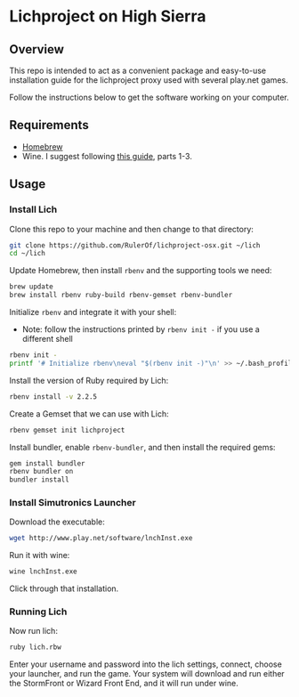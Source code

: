 # Lichproject on High Sierra

## Overview

This repo is intended to act as a convenient package and easy-to-use installation guide for the lichproject proxy used with several play.net games.

Follow the instructions below to get the software working on your computer.

## Requirements

- [Homebrew](https://brew.sh/)
- Wine. I suggest following [this guide](https://www.davidbaumgold.com/tutorials/wine-mac/#part-2:-install-xquartz-using-homebrew), parts 1-3.

## Usage

### Install Lich

Clone this repo to your machine and then change to that directory:

```bash
git clone https://github.com/RulerOf/lichproject-osx.git ~/lich
cd ~/lich
```

Update Homebrew, then install `rbenv` and the supporting tools we need:

```bash
brew update
brew install rbenv ruby-build rbenv-gemset rbenv-bundler
```

Initialize `rbenv` and integrate it with your shell:
 - Note: follow the instructions printed by `rbenv init -` if you use a different shell

```bash
rbenv init -
printf '# Initialize rbenv\neval "$(rbenv init -)"\n' >> ~/.bash_profile
```

Install the version of Ruby required by Lich:

```bash
rbenv install -v 2.2.5
```

Create a Gemset that we can use with Lich:

```bash
rbenv gemset init lichproject
```

Install bundler, enable `rbenv-bundler`, and then install the required gems:

```bash
gem install bundler
rbenv bundler on
bundler install
```

### Install Simutronics Launcher

Download the executable:

```bash
wget http://www.play.net/software/lnchInst.exe
```

Run it with wine:

```bash
wine lnchInst.exe
```

Click through that installation.

### Running Lich

Now run lich:

```bash
ruby lich.rbw
```

Enter your username and password into the lich settings, connect, choose your launcher, and run the game. Your system will download and run either the StormFront or Wizard Front End, and it will run under wine.
